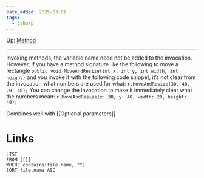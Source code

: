 ```yaml
---
date_added: 2025-03-01
tags:
  - csharp
---
```

Up: [Method](Method.md)
___
 Invoking methods, the variable name need not be added to the invocation. However, if you have a method
signature like the following to move a rectangle
`public void MoveAndResize(int x, int y, int width, int height)`
and you invoke it with the following code snippet, it’s not clear from the invocation what numbers are used
for what:
`r.MoveAndResize(30, 40, 20, 40);`
You can change the invocation to make it immediately clear what the numbers mean:
`r.MoveAndResize(x: 30, y: 40, width: 20, height: 40);`

Combines well with [[Optional parameters]]
# Links
```dataview
LIST
FROM [[]]
WHERE contains(file.name, "")
SORT file.name ASC
```
